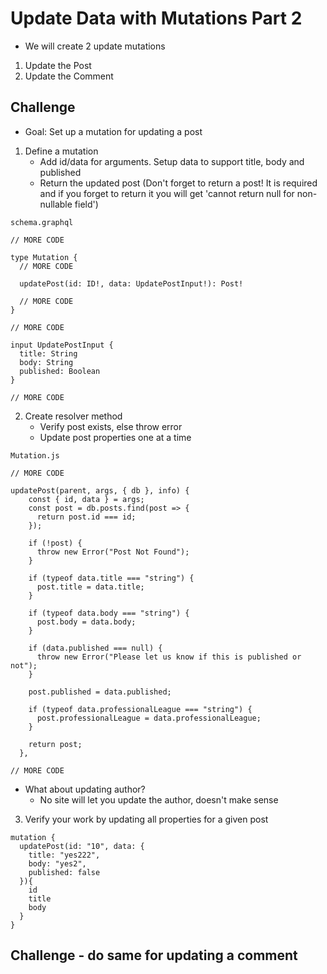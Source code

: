 # Update Data with Mutations Part 2
* We will create 2 update mutations

1. Update the Post
2. Update the Comment

## Challenge
* Goal: Set up a mutation for updating a post

1. Define a mutation
    * Add id/data for arguments. Setup data to support title, body and published
    * Return the updated post (Don't forget to return a post! It is required and if you forget to return it you will get 'cannot return null for non-nullable field')

`schema.graphql`

```
// MORE CODE

type Mutation {
  // MORE CODE
  
  updatePost(id: ID!, data: UpdatePostInput!): Post!

  // MORE CODE
}

// MORE CODE

input UpdatePostInput {
  title: String
  body: String
  published: Boolean
}

// MORE CODE
```

2. Create resolver method
    * Verify post exists, else throw error
    * Update post properties one at a time

`Mutation.js`

```
// MORE CODE

updatePost(parent, args, { db }, info) {
    const { id, data } = args;
    const post = db.posts.find(post => {
      return post.id === id;
    });

    if (!post) {
      throw new Error("Post Not Found");
    }

    if (typeof data.title === "string") {
      post.title = data.title;
    }

    if (typeof data.body === "string") {
      post.body = data.body;
    }

    if (data.published === null) {
      throw new Error("Please let us know if this is published or not");
    }

    post.published = data.published;

    if (typeof data.professionalLeague === "string") {
      post.professionalLeague = data.professionalLeague;
    }

    return post;
  },

// MORE CODE
```

* What about updating author?
    - No site will let you update the author, doesn't make sense

3. Verify your work by updating all properties for a given post

```
mutation {
  updatePost(id: "10", data: {
    title: "yes222",
    body: "yes2",
    published: false
  }){
    id
    title
    body
  }
}
```

## Challenge - do same for updating a comment
